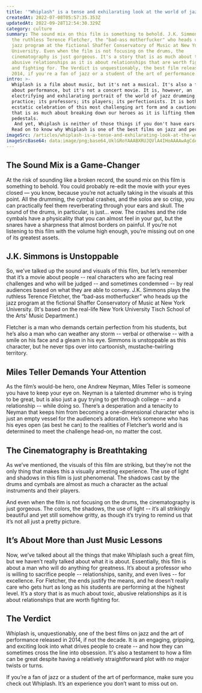 ```yaml
---
title: '"Whiplash" is a tense and exhilarating look at the world of jazz'
createdAt: 2022-07-08T05:57:35.353Z
updatedAt: 2022-09-28T12:54:30.329Z
category: culture
summary: The sound mix on this film is something to behold. J.K. Simmons plays
  the ruthless Terence Fletcher, the "bad-ass motherfucker" who heads up the
  jazz program at the fictional Shaffer Conservatory of Music at New York
  University. Even when the film is not focusing on the drums, the
  cinematography is just gorgeous. It's a story that is as much about toxic,
  abusive relationships as it is about relationships that are worth fighting for
  and fighting for. The Verdict is unquestionably, the best film released in
  2014, if you're a fan of jazz or a student of the art of performance.
intro: >-
  Whiplash is a film about music, but it's not a musical. It's also a film
  about performance, but it's not a concert movie. It is, however, an
  electrifying and exhilarating portrait of the world of jazz drumming: its
  practice; its professors; its players; its perfectionists. It is both an
  ecstatic celebration of this most challenging art form and a cautionary tale
  that is as much about breaking down our heroes as it is lifting them up on
  pedestals.
   And yet, Whiplash is neither of those things if you don't have ears to hear and eyes to see what director Damien Chazelle so expertly puts right in front of us. Coming out of Sundance with the Audience Award and Best Director laurels, this indie has been getting rave reviews for all the right reasons — which we’ll get into in just a bit -- but it took me two viewings to figure out why that was the case.
  Read on to know why Whiplash is one of the best films on jazz and performance released this year:
imageSrc: /articles/whiplash-is-a-tense-and-exhilarating-look-at-the-world-of-jazz.png
imageSrcBase64: data:image/png;base64,UklGRoYAAABXRUJQVlA4IHoAAAAwAgCdASoKAAoAAUAmJbACdAYtzbVlAfEAAAD+/bon4+exZjksSxuQbj2PKjpWf/yW8mbYsEsDld58X4IImPCteI8qa4Bp6X1Si9dLyOUYJu/7N6kk8T+NCv3Byi+7MB798LweEq0x8goaPMyIxE10611R/32AnjhIAA==
---
```


## The Sound Mix is a Game-Changer

At the risk of sounding like a broken record, the sound mix on this film is something to behold. You could probably re-edit the movie with your eyes closed — you know, because you’re not actually taking in the visuals at this point. All the drumming, the cymbal crashes, and the solos are so crisp, you can practically feel them reverberating through your ears and skull.
The sound of the drums, in particular, is just… wow. The crashes and the ride cymbals have a physicality that you can almost feel in your gut, but the snares have a sharpness that almost borders on painful. If you’re not listening to this film with the volume high enough, you’re missing out on one of its greatest assets.

## J.K. Simmons is Unstoppable

So, we’ve talked up the sound and visuals of this film, but let’s remember that it’s a movie about people -- real characters who are facing real challenges and who will be judged -- and sometimes condemned -- by real audiences based on what they are able to convey.
J.K. Simmons plays the ruthless Terence Fletcher, the “bad-ass motherfucker” who heads up the jazz program at the fictional Shaffer Conservatory of Music at New York University. (It's based on the real-life New York University Tisch School of the Arts' Music Department.)

Fletcher is a man who demands certain perfection from his students, but he’s also a man who can weather any storm -- verbal or otherwise -- with a smile on his face and a gleam in his eye. Simmons is unstoppable as this character, but he never tips over into cartoonish, mustache-twirling territory.

## Miles Teller Demands Your Attention

As the film’s would-be hero, one Andrew Neyman, Miles Teller is someone you have to keep your eye on. Neyman is a talented drummer who is trying to be great, but is also just a guy trying to get through college -- and a relationship -- while doing so. There’s a desperation and a tenacity to Neyman that keeps him from becoming a one-dimensional character who is just an empty vessel for the audience’s adoration.
He’s someone who has his eyes open (as best he can) to the realities of Fletcher’s world and is determined to meet the challenge head-on, no matter the cost.

## The Cinematography is Breathtaking

As we’ve mentioned, the visuals of this film are striking, but they’re not the only thing that makes this a visually arresting experience. The use of light and shadows in this film is just phenomenal.
The shadows cast by the drums and cymbals are almost as much a character as the actual instruments and their players.

And even when the film is not focusing on the drums, the cinematography is just gorgeous. The colors, the shadows, the use of light -- it’s all strikingly beautiful and yet still somehow gritty, as though it’s trying to remind us that it’s not all just a pretty picture.

## It’s About More than Just Music Lessons

Now, we’ve talked about all the things that make Whiplash such a great film, but we haven’t really talked about what it is about. Essentially, this film is about a man who will do anything for greatness.
It’s about a professor who is willing to sacrifice people -- relationships, sanity, and even lives -- for excellence. For Fletcher, the ends justify the means, and he doesn’t really care who gets hurt as long as his students are performing at the highest level.
It’s a story that is as much about toxic, abusive relationships as it is about relationships that are worth fighting for.

## The Verdict

Whiplash is, unquestionably, one of the best films on jazz and the art of performance released in 2014, if not the decade. It is an engaging, gripping, and exciting look into what drives people to create -- and how they can sometimes cross the line into obsession. It's also a testament to how a film can be great despite having a relatively straightforward plot with no major twists or turns.

If you’re a fan of jazz or a student of the art of performance, make sure you check out Whiplash. It’s an experience you don’t want to miss out on.
